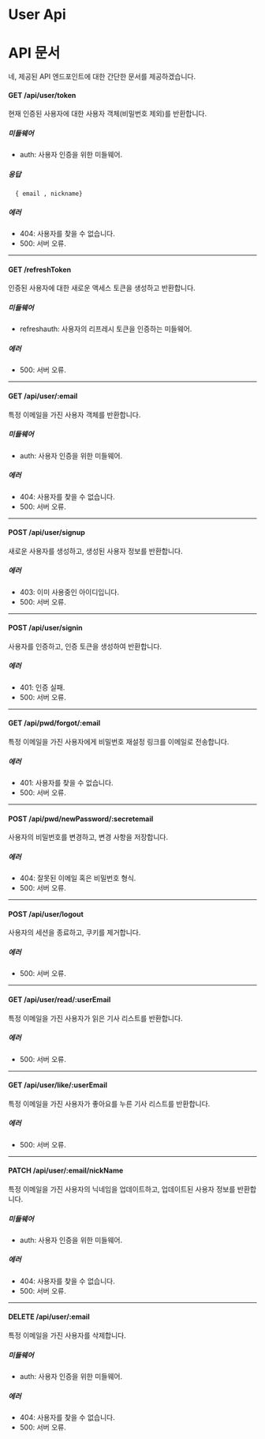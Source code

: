 # User Api

# API 문서 

네, 제공된 API 엔드포인트에 대한 간단한 문서를 제공하겠습니다.

#### GET /api/user/token
현재 인증된 사용자에 대한 사용자 객체(비밀번호 제외)를 반환합니다.
##### 미들웨어
- auth: 사용자 인증을 위한 미들웨어.

##### 응답
```
  { email , nickname}
```
##### 에러
- 404: 사용자를 찾을 수 없습니다.
- 500: 서버 오류.

---

#### GET /refreshToken
인증된 사용자에 대한 새로운 액세스 토큰을 생성하고 반환합니다.
##### 미들웨어
- refreshauth: 사용자의 리프레시 토큰을 인증하는 미들웨어.
##### 에러
- 500: 서버 오류.

---

#### GET /api/user/:email
특정 이메일을 가진 사용자 객체를 반환합니다.
##### 미들웨어
- auth: 사용자 인증을 위한 미들웨어.
##### 에러
- 404: 사용자를 찾을 수 없습니다.
- 500: 서버 오류.

---

#### POST /api/user/signup
새로운 사용자를 생성하고, 생성된 사용자 정보를 반환합니다.
##### 에러
- 403: 이미 사용중인 아이디입니다.
- 500: 서버 오류.

---

#### POST /api/user/signin
사용자를 인증하고, 인증 토큰을 생성하여 반환합니다.
##### 에러
- 401: 인증 실패.
- 500: 서버 오류.

---

#### GET /api/pwd/forgot/:email
특정 이메일을 가진 사용자에게 비밀번호 재설정 링크를 이메일로 전송합니다.
##### 에러
- 401: 사용자를 찾을 수 없습니다.
- 500: 서버 오류.

---

#### POST /api/pwd/newPassword/:secretemail
사용자의 비밀번호를 변경하고, 변경 사항을 저장합니다.
##### 에러
- 404: 잘못된 이메일 혹은 비밀번호 형식.
- 500: 서버 오류.

---

#### POST /api/user/logout
사용자의 세션을 종료하고, 쿠키를 제거합니다.
##### 에러
- 500: 서버 오류.

---

#### GET /api/user/read/:userEmail
특정 이메일을 가진 사용자가 읽은 기사 리스트를 반환합니다.
##### 에러
- 500: 서버 오류.

---

#### GET /api/user/like/:userEmail
특정 이메일을 가진 사용자가 좋아요를 누른 기사 리스트를 반환합니다.
##### 에러
- 500: 서버 오류.

---

#### PATCH /api/user/:email/nickName
특정 이메일을 가진 사용자의 닉네임을 업데이트하고, 업데이트된 사용자 정보를 반환합니다.
##### 미들웨어
- auth: 사용자 인증을 위한 미들웨어.
##### 에러
- 404: 사용자를 찾을 수 없습니다.
- 500: 서버 오류.

---

#### DELETE /api/user/:email
특정 이메일을 가진 사용자를 삭제합니다.
##### 미들웨어
- auth: 사용자 인증을 위한 미들웨어.
##### 에러
- 404: 사용자를 찾을 수 없습니다.
- 500: 서버 오류.
